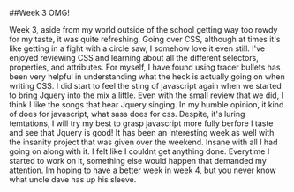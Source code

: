 ##Week 3 OMG!

 Week 3, aside from my world outside of the school getting way too rowdy for my taste, it was quite refreshing. Going over CSS, although at times it's like getting in a fight with a circle saw, I somehow love it even still. I've enjoyed reviewing CSS and learning about all the different selectors, properties, and attributes. For myself, I have found using tracer bullets has been very helpful in understanding what the heck is actually going on when writing CSS. 
 I did start to feel the sting of javascript again when we started to bring Jquery into the mix a little. Even with the small review that we did, I think I like the songs that hear Jquery singing. In my humble opinion, it kind of does for javascript, what sass does for css. Despite, it's luring temtations, I will try my best to grasp javascript more fully berfore I taste and see that Jquery is good! 
 It has been an Interesting week as well with the insanity project that was given over the weekend. Insane with all I had going on along with it. I felt like I couldnt get anything done. Everytime I started to work on it, something else would happen that demanded my attention. Im hoping to have a better week in week 4, but you never know what uncle dave has up his sleeve.  
